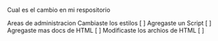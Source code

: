Cual es el cambio en mi respositorio

Areas de administracion
Cambiaste los estilos [ ]
Agregaste un Script [ ]
Agregaste mas docs de HTML [ ]
Modificaste los archios de HTML [ ]
